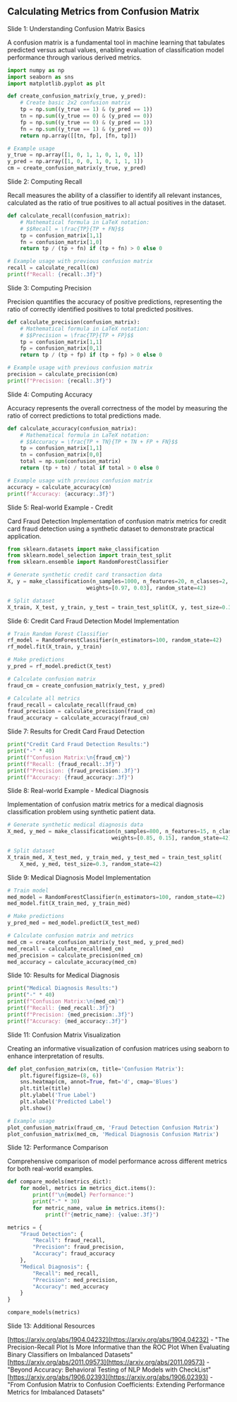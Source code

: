 ## Calculating Metrics from Confusion Matrix
Slide 1: Understanding Confusion Matrix Basics

A confusion matrix is a fundamental tool in machine learning that tabulates predicted versus actual values, enabling evaluation of classification model performance through various derived metrics.

```python
import numpy as np
import seaborn as sns
import matplotlib.pyplot as plt

def create_confusion_matrix(y_true, y_pred):
    # Create basic 2x2 confusion matrix
    tp = np.sum((y_true == 1) & (y_pred == 1))
    tn = np.sum((y_true == 0) & (y_pred == 0))
    fp = np.sum((y_true == 0) & (y_pred == 1))
    fn = np.sum((y_true == 1) & (y_pred == 0))
    return np.array([[tn, fp], [fn, tp]])

# Example usage
y_true = np.array([1, 0, 1, 1, 0, 1, 0, 1])
y_pred = np.array([1, 0, 0, 1, 0, 1, 1, 1])
cm = create_confusion_matrix(y_true, y_pred)
```

Slide 2: Computing Recall

Recall measures the ability of a classifier to identify all relevant instances, calculated as the ratio of true positives to all actual positives in the dataset.

```python
def calculate_recall(confusion_matrix):
    # Mathematical formula in LaTeX notation:
    # $$Recall = \frac{TP}{TP + FN}$$
    tp = confusion_matrix[1,1]
    fn = confusion_matrix[1,0]
    return tp / (tp + fn) if (tp + fn) > 0 else 0

# Example usage with previous confusion matrix
recall = calculate_recall(cm)
print(f"Recall: {recall:.3f}")
```

Slide 3: Computing Precision

Precision quantifies the accuracy of positive predictions, representing the ratio of correctly identified positives to total predicted positives.

```python
def calculate_precision(confusion_matrix):
    # Mathematical formula in LaTeX notation:
    # $$Precision = \frac{TP}{TP + FP}$$
    tp = confusion_matrix[1,1]
    fp = confusion_matrix[0,1]
    return tp / (tp + fp) if (tp + fp) > 0 else 0

# Example usage with previous confusion matrix
precision = calculate_precision(cm)
print(f"Precision: {recall:.3f}")
```

Slide 4: Computing Accuracy

Accuracy represents the overall correctness of the model by measuring the ratio of correct predictions to total predictions made.

```python
def calculate_accuracy(confusion_matrix):
    # Mathematical formula in LaTeX notation:
    # $$Accuracy = \frac{TP + TN}{TP + TN + FP + FN}$$
    tp = confusion_matrix[1,1]
    tn = confusion_matrix[0,0]
    total = np.sum(confusion_matrix)
    return (tp + tn) / total if total > 0 else 0

# Example usage with previous confusion matrix
accuracy = calculate_accuracy(cm)
print(f"Accuracy: {accuracy:.3f}")
```

Slide 5: Real-world Example - Credit

Card Fraud Detection Implementation of confusion matrix metrics for credit card fraud detection using a synthetic dataset to demonstrate practical application.

```python
from sklearn.datasets import make_classification
from sklearn.model_selection import train_test_split
from sklearn.ensemble import RandomForestClassifier

# Generate synthetic credit card transaction data
X, y = make_classification(n_samples=1000, n_features=20, n_classes=2, 
                         weights=[0.97, 0.03], random_state=42)

# Split dataset
X_train, X_test, y_train, y_test = train_test_split(X, y, test_size=0.3, random_state=42)
```

Slide 6: Credit Card Fraud Detection Model Implementation

```python
# Train Random Forest Classifier
rf_model = RandomForestClassifier(n_estimators=100, random_state=42)
rf_model.fit(X_train, y_train)

# Make predictions
y_pred = rf_model.predict(X_test)

# Calculate confusion matrix
fraud_cm = create_confusion_matrix(y_test, y_pred)

# Calculate all metrics
fraud_recall = calculate_recall(fraud_cm)
fraud_precision = calculate_precision(fraud_cm)
fraud_accuracy = calculate_accuracy(fraud_cm)
```

Slide 7: Results for Credit Card Fraud Detection

```python
print("Credit Card Fraud Detection Results:")
print("-" * 40)
print(f"Confusion Matrix:\n{fraud_cm}")
print(f"Recall: {fraud_recall:.3f}")
print(f"Precision: {fraud_precision:.3f}")
print(f"Accuracy: {fraud_accuracy:.3f}")
```

Slide 8: Real-world Example - Medical Diagnosis

Implementation of confusion matrix metrics for a medical diagnosis classification problem using synthetic patient data.

```python
# Generate synthetic medical diagnosis data
X_med, y_med = make_classification(n_samples=800, n_features=15, n_classes=2,
                                 weights=[0.85, 0.15], random_state=42)

# Split dataset
X_train_med, X_test_med, y_train_med, y_test_med = train_test_split(
    X_med, y_med, test_size=0.3, random_state=42)
```

Slide 9: Medical Diagnosis Model Implementation

```python
# Train model
med_model = RandomForestClassifier(n_estimators=100, random_state=42)
med_model.fit(X_train_med, y_train_med)

# Make predictions
y_pred_med = med_model.predict(X_test_med)

# Calculate confusion matrix and metrics
med_cm = create_confusion_matrix(y_test_med, y_pred_med)
med_recall = calculate_recall(med_cm)
med_precision = calculate_precision(med_cm)
med_accuracy = calculate_accuracy(med_cm)
```

Slide 10: Results for Medical Diagnosis

```python
print("Medical Diagnosis Results:")
print("-" * 40)
print(f"Confusion Matrix:\n{med_cm}")
print(f"Recall: {med_recall:.3f}")
print(f"Precision: {med_precision:.3f}")
print(f"Accuracy: {med_accuracy:.3f}")
```

Slide 11: Confusion Matrix Visualization

Creating an informative visualization of confusion matrices using seaborn to enhance interpretation of results.

```python
def plot_confusion_matrix(cm, title='Confusion Matrix'):
    plt.figure(figsize=(8, 6))
    sns.heatmap(cm, annot=True, fmt='d', cmap='Blues')
    plt.title(title)
    plt.ylabel('True Label')
    plt.xlabel('Predicted Label')
    plt.show()

# Example usage
plot_confusion_matrix(fraud_cm, 'Fraud Detection Confusion Matrix')
plot_confusion_matrix(med_cm, 'Medical Diagnosis Confusion Matrix')
```

Slide 12: Performance Comparison

Comprehensive comparison of model performance across different metrics for both real-world examples.

```python
def compare_models(metrics_dict):
    for model, metrics in metrics_dict.items():
        print(f"\n{model} Performance:")
        print("-" * 30)
        for metric_name, value in metrics.items():
            print(f"{metric_name}: {value:.3f}")

metrics = {
    "Fraud Detection": {
        "Recall": fraud_recall,
        "Precision": fraud_precision,
        "Accuracy": fraud_accuracy
    },
    "Medical Diagnosis": {
        "Recall": med_recall,
        "Precision": med_precision,
        "Accuracy": med_accuracy
    }
}

compare_models(metrics)
```

Slide 13: Additional Resources 

[https://arxiv.org/abs/1904.04232](https://arxiv.org/abs/1904.04232) - "The Precision-Recall Plot Is More Informative than the ROC Plot When Evaluating Binary Classifiers on Imbalanced Datasets" [https://arxiv.org/abs/2011.09573](https://arxiv.org/abs/2011.09573) - "Beyond Accuracy: Behavioral Testing of NLP Models with CheckList" [https://arxiv.org/abs/1906.02393](https://arxiv.org/abs/1906.02393) - "From Confusion Matrix to Confusion Coefficients: Extending Performance Metrics for Imbalanced Datasets"


